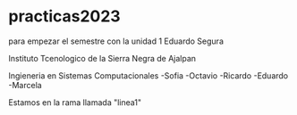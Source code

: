 # practicas2023
para empezar el semestre con la unidad 1 
Eduardo Segura  

Instituto Tcenologico de la Sierra Negra de Ajalpan
 
 Ingieneria en Sistemas Computacionales
 -Sofia
 -Octavio
 -Ricardo
 -Eduardo
 -Marcela

 Estamos en la rama llamada "linea1"

